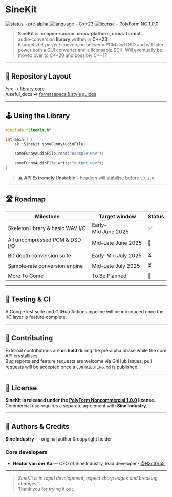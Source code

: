# SineKit

[![status – pre‑alpha](https://img.shields.io/badge/status-pre--alpha-yellow)](https://shields.io)
[![language – C++23](https://img.shields.io/badge/language-C%2B%2B23-blue)](https://isocpp.org)
[![license – PolyForm NC 1.0.0](https://img.shields.io/badge/license-PolyForm%20NC%201.0.0-lightgrey)](#-license)

> **SineKit** is an **open‑source, cross‑platform, cross‑format** audio‑conversion **library** written in **C++23**.  
> It targets *bit‑perfect* conversion between PCM and DSD and will later power both a GUI converter and a licensable SDK.
> Will eventually be moved over to C++20 and possibly C++17

---

## 📂 Repository Layout

/src          → [library core](https://github.com/H3ct0r55/SineKit/tree/main/src)  
/useful_docs  → [format specs & style guides](https://github.com/H3ct0r55/SineKit/tree/main/useful_docs)  

---

## 🕹️ Using the Library

```cpp
#include "SineKit.h"

int main() {
    sk::SineKit someFunnyAudioFile;

    someFunnyAudioFile.read("example.wav");
    
    someFunnyAudioFile.write("output.wav");
}
```

> ⚠ **API Extremely Unstable** – headers will stabilise before `v0.1.0`.

---

## 🛣️ Roadmap

| Milestone                        | Target window       | Status |
|----------------------------------|---------------------|--------|
| Skeleton library & basic WAV I/O | Early–Mid June 2025 | ✅      |
| All uncompressed PCM & DSD I/O   | Mid–Late June 2025  | 🚧     |
| Bit‑depth conversion suite       | Early–Mid July 2025 | ⏳      |
| Sample‑rate conversion engine    | Mid–Late July 2025  | ⏳      |
| More To Come                     | To Be Planned       | 📅     |

---

## 🧪 Testing & CI

A GoogleTest suite and GitHub Actions pipeline will be introduced once the I/O layer is feature‑complete.

---

## 🤝 Contributing

External contributions are **on hold** during the pre‑alpha phase while the core API crystallises.  
Bug reports and feature requests are welcome via GitHub Issues; pull requests will be accepted once a `CONTRIBUTING.md` is published.

---

## 📄 License

**SineKit is released under the [PolyForm Noncommercial 1.0.0](https://polyformproject.org/licenses/noncommercial/1.0.0/) license.**  
Commercial use requires a separate agreement with **Sine Industry**.

---

## 🙋 Authors & Credits

**Sine Industry** — original author & copyright holder  

### Core developers
- **Hector van der Aa** — CEO of Sine Industry, lead developer · [@H3ct0r55](https://github.com/H3ct0r55)

---

> _SineKit is in rapid development; expect sharp edges and breaking changes!_  
> Thank you for trying it out.
